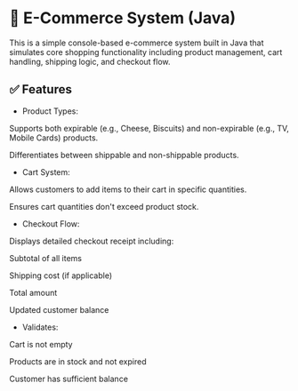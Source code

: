# 🛒 E-Commerce System (Java)
This is a simple console-based e-commerce system built in Java that simulates core shopping functionality including product management, cart handling, shipping logic, and checkout flow.

## ✅ Features
- Product Types:

Supports both expirable (e.g., Cheese, Biscuits) and non-expirable (e.g., TV, Mobile Cards) products.

Differentiates between shippable and non-shippable products.

- Cart System:

Allows customers to add items to their cart in specific quantities.

Ensures cart quantities don't exceed product stock.

- Checkout Flow:

Displays detailed checkout receipt including:

Subtotal of all items

Shipping cost (if applicable)

Total amount

Updated customer balance

 - Validates:

Cart is not empty

Products are in stock and not expired

Customer has sufficient balance
